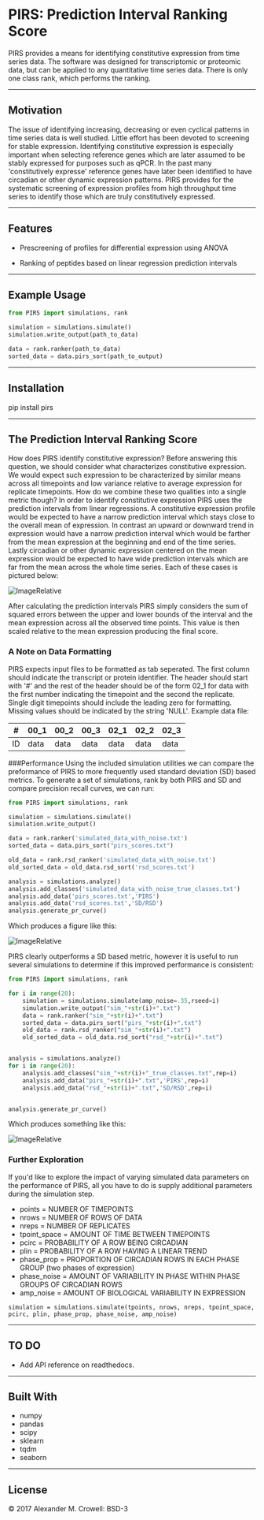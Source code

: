 PIRS: Prediction Interval Ranking Score
=======================================

PIRS provides a means for identifying constitutive expression from time series data.  The software was designed for transcriptomic or proteomic data, but can be applied to any quantitative time series data. There is only one class 
rank, which performs the ranking.

----------
Motivation
----------

The issue of identifying increasing, decreasing or even cyclical patterns in time series data is well studied.  Little effort has been devoted to screening for stable expression.  Identifying constitutive expression is especially 
important when selecting reference genes which are later assumed to be stably expressed for purposes such as qPCR.  In the past many 'constitutively expresse' reference genes have later been identified to have circadian or other 
dynamic expression patterns.  PIRS provides for the systematic screening of expression profiles from high throughput time series to identify those which are truly constitutively expressed.

--------
Features
--------

* Prescreening of profiles for differential expression using ANOVA

* Ranking of peptides based on linear regression prediction intervals

-------------
Example Usage
-------------

```python
from PIRS import simulations, rank

simulation = simulations.simulate()
simulation.write_output(path_to_data)

data = rank.ranker(path_to_data)
sorted_data = data.pirs_sort(path_to_output)
```

------------
Installation
------------

pip install pirs

-------------------------------------
The Prediction Interval Ranking Score
-------------------------------------

How does PIRS identify constitutive expression?  Before answering this question, we should consider what characterizes constitutive expression.  We would expect such expression to be characterized by similar means across all 
timepoints and low variance relative to average expression for replicate timepoints.  How do we combine these two qualities into a single metric though?  In order to identify constitutive expression PIRS uses the 
prediction intervals from linear regressions.  A constitutive expression profile would be expected to have a narrow prediction interval which stays close to the overall mean of expression.  In contrast an upward or downward trend 
in expression would have a narrow prediction interval which would be farther from the mean expression at the beginning and end of the time series.  Lastly circadian or other dynamic expression centered on the mean expression would 
be expected to have wide prediction intervals which are far from the mean across the whole time series.  Each of these cases is pictured below:

![ImageRelative](data/illustration.png "illustration")

After calculating the prediction intervals PIRS simply considers the sum of squared errors between the upper and lower bounds of the interval and the mean expression across all the observed time points.  This value is then scaled 
relative to the mean expression producing the final score. 

### A Note on Data Formatting
PIRS expects input files to be formatted as tab seperated.  The first column should indicate the transcript or protein identifier.  The header should start with '#' and the rest of the header should be of the form 02_1 for data with
the first number indicating the timepoint and the second the replicate.  Single digit timepoints should include the leading zero for 
formatting. Missing values should be indicated by the string 'NULL'.  Example data file:

| # | 00_1 | 00_2 | 00_3 | 02_1 | 02_2 | 02_3 |
|---|---|---|---|---|---|---|
| ID | data | data | data | data | data | data |

###Performance
Using the included simulation utilities we can compare the preformance of PIRS to more frequently used standard deviation (SD) based metrics.  To generate a set of simulations, rank by both PIRS and SD and compare precision recall curves, we can run:

```python
from PIRS import simulations, rank

simulation = simulations.simulate()
simulation.write_output()

data = rank.ranker('simulated_data_with_noise.txt')
sorted_data = data.pirs_sort("pirs_scores.txt")

old_data = rank.rsd_ranker('simulated_data_with_noise.txt')
old_sorted_data = old_data.rsd_sort('rsd_scores.txt')

analysis = simulations.analyze()
analysis.add_classes('simulated_data_with_noise_true_classes.txt')
analysis.add_data('pirs_scores.txt','PIRS')
analysis.add_data('rsd_scores.txt','SD/RSD')
analysis.generate_pr_curve()
```

Which produces a figure like this:

![ImageRelative](data/PR.png "PR")

PIRS clearly outperforms a SD based metric, however it is useful to run several simulations to determine if this improved performance is consistent:

```python
from PIRS import simulations, rank

for i in range(20):
    simulation = simulations.simulate(amp_noise=.35,rseed=i)
    simulation.write_output("sim_"+str(i)+".txt")
    data = rank.ranker("sim_"+str(i)+".txt")
    sorted_data = data.pirs_sort("pirs_"+str(i)+".txt")
    old_data = rank.rsd_ranker("sim_"+str(i)+".txt")
    old_sorted_data = old_data.rsd_sort("rsd_"+str(i)+".txt")


analysis = simulations.analyze()
for i in range(20):
    analysis.add_classes("sim_"+str(i)+"_true_classes.txt",rep=i)
    analysis.add_data("pirs_"+str(i)+".txt",'PIRS',rep=i)
    analysis.add_data("rsd_"+str(i)+".txt",'SD/RSD',rep=i)


analysis.generate_pr_curve()
```
Which produces something like this:

![ImageRelative](data/multi_PR.png "multi_PR")

### Further Exploration

If you'd like to explore the impact of varying simulated data parameters on the performance of PIRS, all you have to do is supply additional parameters during the simulation step.

* points = NUMBER OF TIMEPOINTS
* nrows = NUMBER OF ROWS OF DATA
* nreps = NUMBER OF REPLICATES
* tpoint_space = AMOUNT OF TIME BETWEEN TIMEPOINTS
* pcirc = PROBABILITY OF A ROW BEING CIRCADIAN
* plin = PROBABILITY OF A ROW HAVING A LINEAR TREND
* phase_prop = PROPORTION OF CIRCADIAN ROWS IN EACH PHASE GROUP (two phases of expression)
* phase_noise = AMOUNT OF VARIABILITY IN PHASE WITHIN PHASE GROUPS OF CIRCADIAN ROWS
* amp_noise = AMOUNT OF BIOLOGICAL VARIABILITY IN EXPRESSION

```
simulation = simulations.simulate(tpoints, nrows, nreps, tpoint_space, pcirc, plin, phase_prop, phase_noise, amp_noise)
```

----
TO DO
----

* Add API reference on readthedocs.

----
Built With
----

* numpy
* pandas
* scipy 
* sklearn 
* tqdm
* seaborn

-------
License
-------

© 2017 Alexander M. Crowell: BSD-3
